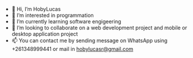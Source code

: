- 👋 Hi, I’m HobyLucas
- 👀 I’m interested in programmation
- 🌱 I’m currently learning software engigeering
- 💞️ I’m looking to collaborate on a web development project and mobile or desktop application project
- 📫 You can contact me by sending message on WhatsApp using +261348999441 or mail in hobylucasr@gmail.com

<!---
HobyLucas/HobyLucas is a ✨ special ✨ repository because its `README.md` (this file) appears on your GitHub profile.
You can click the Preview link to take a look at your changes.
--->
